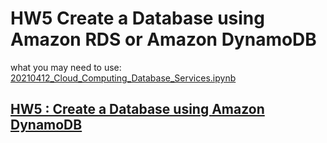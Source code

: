 # HW5 Create a Database using Amazon RDS or Amazon DynamoDB
what you may need to use:
[ 20210412_Cloud_Computing_Database_Services.ipynb](https://github.com/sefx5ever/SCU_Cloud_Computing_with_Fintech/blob/main/20210412_Cloud_Computing_Database_Services.ipynb)

## [HW5 : Create a Database using Amazon DynamoDB](https://youtu.be/5N2Dok2FGrU)
